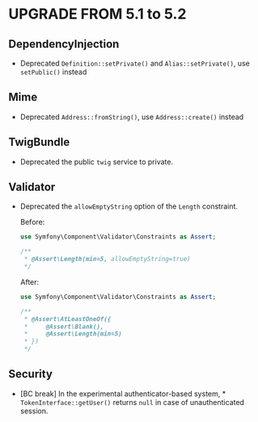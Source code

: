 UPGRADE FROM 5.1 to 5.2
=======================

DependencyInjection
-------------------

 * Deprecated `Definition::setPrivate()` and `Alias::setPrivate()`, use `setPublic()` instead

Mime
----

 * Deprecated `Address::fromString()`, use `Address::create()` instead

TwigBundle
----------

 * Deprecated the public `twig` service to private.

Validator
---------

 * Deprecated the `allowEmptyString` option of the `Length` constraint.

   Before:

   ```php
   use Symfony\Component\Validator\Constraints as Assert;

   /**
    * @Assert\Length(min=5, allowEmptyString=true)
    */
   ```

   After:

   ```php
   use Symfony\Component\Validator\Constraints as Assert;

   /**
    * @Assert\AtLeastOneOf({
    *     @Assert\Blank(),
    *     @Assert\Length(min=5)
    * })
    */
   ```

Security
--------

 * [BC break] In the experimental authenticator-based system, * `TokenInterface::getUser()`
   returns `null` in case of unauthenticated session.
